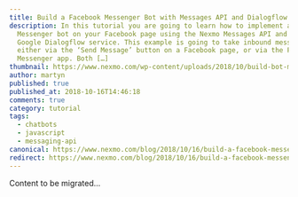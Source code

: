 ```yaml
---
title: Build a Facebook Messenger Bot with Messages API and Dialogflow
description: In this tutorial you are going to learn how to implement a Facebook
  Messenger bot on your Facebook page using the Nexmo Messages API and the
  Google Dialogflow service. This example is going to take inbound messages sent
  either via the ‘Send Message’ button on a Facebook page, or via the Facebook
  Messenger app. Both […]
thumbnail: https://www.nexmo.com/wp-content/uploads/2018/10/build-bot-messages-api.png
author: martyn
published: true
published_at: 2018-10-16T14:46:18
comments: true
category: tutorial
tags:
  - chatbots
  - javascript
  - messaging-api
canonical: https://www.nexmo.com/blog/2018/10/16/build-a-facebook-messenger-bot-with-messages-api-and-dialogflow-dr
redirect: https://www.nexmo.com/blog/2018/10/16/build-a-facebook-messenger-bot-with-messages-api-and-dialogflow-dr
---
```

Content to be migrated...

